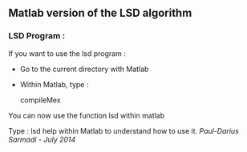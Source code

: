 ## Matlab version of the LSD algorithm

### LSD Program :

If you want to use the lsd program :
- Go to the current directory with Matlab
- Within Matlab, type :

  compileMex

You can now use the function lsd within matlab

Type :
  lsd help
within Matlab to understand how to use it.
*Paul-Darius Sarmadi - July 2014*
